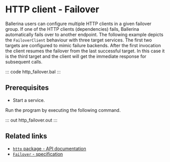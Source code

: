 # HTTP client - Failover

Ballerina users can configure multiple HTTP clients in a given failover group.  If one of the HTTP clients (dependencies) fails, Ballerina automatically fails over to another endpoint. The following example depicts the `FailoverClient` behaviour with three target services. The first two targets are configured to mimic failure backends. After the first invocation the client resumes the failover from the last successful target. In this case it is the third target and the client will get the immediate response for subsequent calls.

::: code http_failover.bal :::

## Prerequisites
- Start a service.

Run the program by executing the following command.

::: out http_failover.out :::

## Related links
- [`http` package - API documentation](https://lib.ballerina.io/ballerina/http/latest/)
- [`Failover` - specification](https://ballerina.io/spec/http/#2418-failover)
